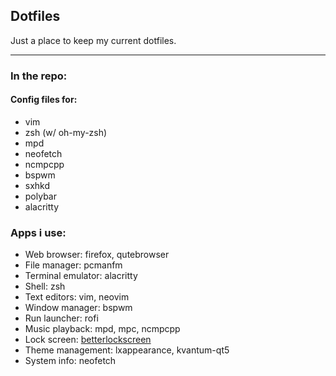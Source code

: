 ## Dotfiles
Just a place to keep my current dotfiles.

---

### In the repo:

#### Config files for:
* vim
* zsh (w/ oh-my-zsh)
* mpd
* neofetch
* ncmpcpp
* bspwm
* sxhkd
* polybar
* alacritty



### Apps i use:
* Web browser: firefox, qutebrowser
* File manager: pcmanfm
* Terminal emulator: alacritty
* Shell: zsh
* Text editors: vim, neovim
* Window manager: bspwm
* Run launcher: rofi
* Music playback: mpd, mpc, ncmpcpp
* Lock screen: [betterlockscreen]()
* Theme management: lxappearance, kvantum-qt5
* System info: neofetch
